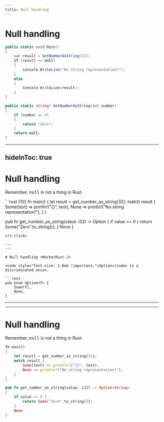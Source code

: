 ```yaml
---
title: Null handling
---
```


# Null handling <MarkerCSharp />

```csharp {14-21|3|4-7|8-11}
public static void Main() 
{
    var result = GetNumberAsString(32);
    if (result == null) 
    {
        Console.WriteLine("No string representation!");
    } 
    else 
    {
        Console.WriteLine(result);
    }
}

public static string? GetNumberAsString(int number) 
{
    if (number == 0)
    {
        return "Zero";
    }
    return null;
}
```

---
hideInToc: true
---

# Null handling <MarkerRust />

Remember, <code style="font-size: 1.0em !important;">null</code> is not a thing in Rust.

<v-click>
```rust {10}
fn main() 
{
    let result = get_number_as_string(32);
    match result {
        Some(text) => println!("{}", text),
        None => println!("No string representation!"),
    }
}

pub fn get_number_as_string(value: i32) -> Option<String> 
{
    if value == 0 {
        return Some("Zero".to_string());
    }
    None
}
```
</v-click>

---
---

# Null handling <MarkerRust />

<code style="font-size: 1.0em !important;">Option</code> is a discriminated union.

```rust
pub enum Option<T> {
    Some(T),
    None,
}
```

---
---

# Null handling <MarkerRust />

Remember, <code style="font-size: 1.0em !important;">null</code> is not a thing in Rust.

```rust {10|12-14|15|3|4|5|6}
fn main() 
{
    let result = get_number_as_string(32);
    match result {
        Some(text) => println!("{}", text),
        None => println!("No string representation!"),
    }
}

pub fn get_number_as_string(value: i32) -> Option<String> 
{
    if value == 0 {
        return Some("Zero".to_string());
    }
    None
}
```